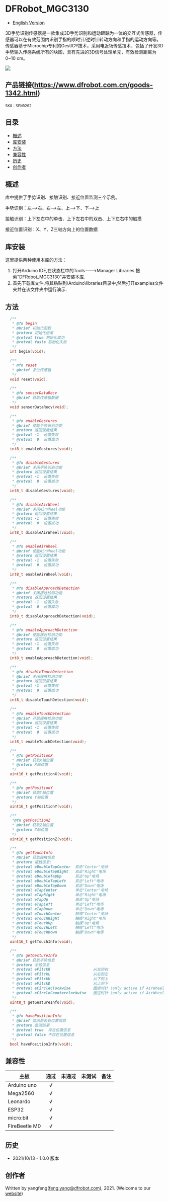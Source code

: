# DFRobot_MGC3130
- [English Version](./README.md)

3D手势识别传感器是一款集成3D手势识别和运动跟踪为一体的交互式传感器，传感器可以在有效范围内识别手指的顺时针/逆时针转动方向和手指的运动方向等。传感器基于Microchip专利的GestIC®技术，采用电近场传感技术，包括了开发3D手势输入传感系统所有的块图，具有先进的3D信号处理单元，有效检测距离为0~10 cm。



![](./resources/images/SEN0202.jpg)


## 产品链接(https://www.dfrobot.com.cn/goods-1342.html)

    SKU：SEN0202

## 目录

* [概述](#概述)
* [库安装](#库安装)
* [方法](#方法)
* [兼容性](#兼容性y)
* [历史](#历史)
* [创作者](#创作者)

## 概述

库中提供了手势识别、接触识别、接近位置监测三个示例。

手势识别：左-->右、右-->左、上-->下、下-->上

接触识别：上下左右中的单击、上下左右中的双击、上下左右中的触摸

接近位置识别：X、Y、Z三轴方向上的位置数据

## 库安装

这里提供两种使用本库的方法：
1. 打开Arduino IDE,在状态栏中的Tools--->Manager Libraries 搜索"DFRobot_MGC3130"并安装本库.
2. 首先下载库文件,将其粘贴到\Arduino\libraries目录中,然后打开examples文件夹并在该文件夹中运行演示.


## 方法

```C++
  /**
   * @fn begin
   * @brief 初始化函数
   * @return 初始化结果
   * @retval true 初始化成功
   * @retval fasle 初始化失败
   */
  int begin(void);

  /**
   * @fn reset
   * @brief 复位传感器
   */
  void reset(void);

  /**
   * @fn sensorDataRecv
   * @brief 获取传感器数据
   */
  void sensorDataRecv(void);

  /**
   * @fn enableGestures
   * @brief 使能手势识别功能
   * @return 返回使能结果
   * @retval -1  设置失败
   * @retval  0  设置成功
   */
  int8_t enableGestures(void);

  /**
   * @fn disableGestures
   * @brief 关闭手势识别功能
   * @return 返回设置结果
   * @retval -1  设置失败
   * @retval  0  设置成功
   */
  int8_t disableGestures(void);

  /**
   * @fn disableAirWheel
   * @brief 关闭AirWheel功能
   * @return 返回设置结果
   * @retval -1  设置失败
   * @retval  0  设置成功
   */
  int8_t disableAirWheel(void);

  /**
   * @fn enableAirWheel
   * @brief 使能AirWheel功能
   * @return 返回设置结果
   * @retval -1  设置失败
   * @retval  0  设置成功
   */
  int8_t enableAirWheel(void);

  /**
   * @fn disableApproachDetection
   * @brief 关闭接近检测功能
   * @return 返回设置结果
   * @retval -1  设置失败
   * @retval  0  设置成功
   */
  int8_t disableApproachDetection(void);

  /**
   * @fn enableApproachDetection
   * @brief 使能接近检测功能
   * @return 返回设置结果
   * @retval -1  设置失败
   * @retval  0  设置成功
   */
  int8_t enableApproachDetection(void);

  /**
   * @fn disableTouchDetection
   * @brief 关闭接触检测功能
   * @return 返回设置结果
   * @retval -1  设置失败
   * @retval  0  设置成功
   */
  int8_t disableTouchDetection(void);

  /**
   * @fn enableTouchDetection
   * @brief 开启接触检测功能
   * @return 返回设置结果
   * @retval -1  设置失败
   * @retval  0  设置成功
   */
  int8_t enableTouchDetection(void);

  /**
   * @fn getPositionX
   * @brief 获取X轴位置
   * @return X轴位置
   */
  uint16_t getPositionX(void);

  /**
   * @fn getPositionY
   * @brief 获取Y轴位置
   * @return Y轴位置
   */
  uint16_t getPositionY(void);

  /**
   *@fn getPositionZ
   * @brief 获取Z轴位置
   * @return Z轴位置
   */
  uint16_t getPositionZ(void);

  /**
   * @fn getTouchInfo
   * @brief 获取接触信息
   * @return 接触信息:
   * @retval eDoubleTapCenter  双击"Center"电场
   * @retval eDoubleTapRight   双击"Right"电场
   * @retval eDoubleTapUp      双击"Up"电场
   * @retval eDoubleTapLeft    双击"Left"电场
   * @retval eDoubleTapDown    双击"Down"电场
   * @retval eTapCenter        单击"Center"电场
   * @retval eTapRight         单击"Right"电场
   * @retval eTapUp            单击"Up"电场
   * @retval eTapLeft          单击"Left"电场
   * @retval eTapDown          单击"Down"电场
   * @retval eTouchCenter      触摸"Center"电场
   * @retval eTouchRight       触摸"Right"电场
   * @retval eTouchUp          触摸"Up"电场
   * @retval eTouchLeft        触摸"Left"电场
   * @retval eTouchDown        触摸"Down"电场
   */
  uint16_t getTouchInfo(void);

  /**
   * @fn getGestureInfo
   * @brief 获取手势信息
   * @return 手势信息
   * @retval eFilckR                   从左到右
   * @retval eFilckL                   从右到左
   * @retval eFilckU                   从下到上
   * @retval eFilckD                   从上到下
   * @retval eCircleClockwise          圈顺时针 (only active if AirWheel disabled)
   * @retval eCircleCounterclockwise   圈逆时针 (only active if AirWheel disabled)
   */
  uint8_t getGestureInfo(void);

  /**
   * @fn havePositionInfo
   * @brief 监测是否有位置信息
   * @return 监测结果
   * @retval true  存在位置信息
   * @retval false 不存在位置信息
   */
  bool havePositionInfo(void);
```

## 兼容性

| 主板          | 通过 | 未通过 | 未测试 | 备注 |
| ------------- | :--: | :----: | :----: | ---- |
| Arduino uno   |  √   |        |        |      |
| Mega2560      |  √   |        |        |      |
| Leonardo      |  √   |        |        |      |
| ESP32         |  √   |        |        |      |
| micro:bit     |  √   |        |        |      |
| FireBeetle M0 |  √   |        |        |      |


## 历史

- 2021/10/13 - 1.0.0 版本


## 创作者

Written by yangfeng(feng.yang@dfrobot.com), 2021. (Welcome to our [website](https://www.dfrobot.com/))

